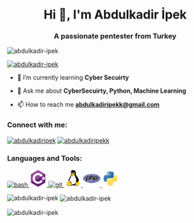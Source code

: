 <h1 align="center">Hi 👋, I'm Abdulkadir İpek</h1>
<h3 align="center">A passionate pentester from Turkey</h3>

<p align="left"> <img src="https://komarev.com/ghpvc/?username=abdulkadir-ipek&label=Profile%20views&color=0e75b6&style=flat" alt="abdulkadir-ipek" /> </p>

<p align="left"> <a href="https://github.com/ryo-ma/github-profile-trophy"><img src="https://github-profile-trophy.vercel.app/?username=abdulkadir-ipek" alt="abdulkadir-ipek" /></a> </p>

- 🌱 I’m currently learning **Cyber Secuirty**

- 💬 Ask me about **CyberSecuirty, Python, Machine Learning**

- 📫 How to reach me **abdulkadiripekk@gmail.com**

<h3 align="left">Connect with me:</h3>
<p align="left">
<a href="https://linkedin.com/in/abdulkadiripek" target="blank"><img align="center" src="https://raw.githubusercontent.com/rahuldkjain/github-profile-readme-generator/master/src/images/icons/Social/linked-in-alt.svg" alt="abdulkadiripek" height="30" width="40" /></a>
<a href="https://instagram.com/abdulkadiripekk" target="blank"><img align="center" src="https://raw.githubusercontent.com/rahuldkjain/github-profile-readme-generator/master/src/images/icons/Social/instagram.svg" alt="abdulkadiripekk" height="30" width="40" /></a>
</p>

<h3 align="left">Languages and Tools:</h3>
<p align="left"> <a href="https://www.gnu.org/software/bash/" target="_blank" rel="noreferrer"> <img src="https://www.vectorlogo.zone/logos/gnu_bash/gnu_bash-icon.svg" alt="bash" width="40" height="40"/> </a> <a href="https://www.w3schools.com/cs/" target="_blank" rel="noreferrer"> <img src="https://raw.githubusercontent.com/devicons/devicon/master/icons/csharp/csharp-original.svg" alt="csharp" width="40" height="40"/> </a> <a href="https://git-scm.com/" target="_blank" rel="noreferrer"> <img src="https://www.vectorlogo.zone/logos/git-scm/git-scm-icon.svg" alt="git" width="40" height="40"/> </a> <a href="https://www.linux.org/" target="_blank" rel="noreferrer"> <img src="https://raw.githubusercontent.com/devicons/devicon/master/icons/linux/linux-original.svg" alt="linux" width="40" height="40"/> </a> <a href="https://www.php.net" target="_blank" rel="noreferrer"> <img src="https://raw.githubusercontent.com/devicons/devicon/master/icons/php/php-original.svg" alt="php" width="40" height="40"/> </a> <a href="https://www.python.org" target="_blank" rel="noreferrer"> <img src="https://raw.githubusercontent.com/devicons/devicon/master/icons/python/python-original.svg" alt="python" width="40" height="40"/> </a> </p>

<p><img align="left" src="https://github-readme-stats.vercel.app/api/top-langs?username=abdulkadir-ipek&show_icons=true&locale=en&layout=compact" alt="abdulkadir-ipek" /></p>

<p>&nbsp;<img align="center" src="https://github-readme-stats.vercel.app/api?username=abdulkadir-ipek&show_icons=true&locale=en" alt="abdulkadir-ipek" /></p>

<p><img align="center" src="https://github-readme-streak-stats.herokuapp.com/?user=abdulkadir-ipek&" alt="abdulkadir-ipek" /></p>
